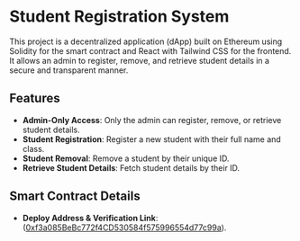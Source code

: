 # Student Registration System

This project is a decentralized application (dApp) built on Ethereum using Solidity for the smart contract and React with Tailwind CSS for the frontend. It allows an admin to register, remove, and retrieve student details in a secure and transparent manner.

## Features

- **Admin-Only Access**: Only the admin can register, remove, or retrieve student details.
- **Student Registration**: Register a new student with their full name and class.
- **Student Removal**: Remove a student by their unique ID.
- **Retrieve Student Details**: Fetch student details by their ID.

## Smart Contract Details

- **Deploy Address & Verification Link**: ([0xf3a085BeBc772f4CD530584f575996554d77c99a](https://sepolia-blockscout.lisk.com/address/0xf3a085BeBc772f4CD530584f575996554d77c99a#code)).

